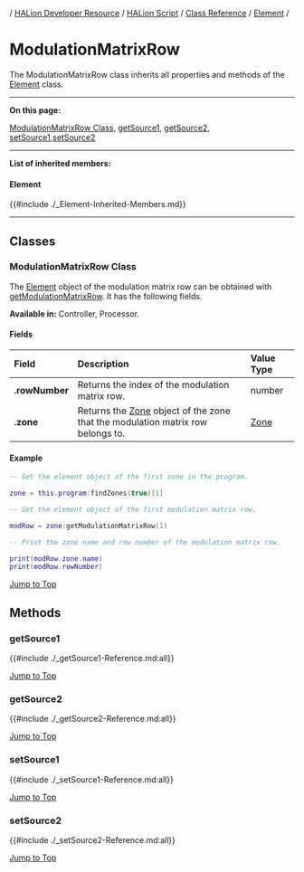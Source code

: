 / [HALion Developer Resource](../../HALion-Developer-Resource.md) / [HALion Script](./HALion-Script.md) / [Class Reference](./Class-Reference.md) / [Element](./Element.md) /

# ModulationMatrixRow

The ModulationMatrixRow class inherits all properties and methods of the [Element](./Element.md) class.

---

**On this page:**

[ModulationMatrixRow Class](#modulationmatrixrow-class), [getSource1](#getsource1), [getSource2](#getsource2), [setSource1](#setsource1),[setSource2](#setsource2)

---

**List of inherited members:**

#### Element

{{#include ./_Element-Inherited-Members.md}}

---

## Classes

### ModulationMatrixRow Class

The [Element](./Element.md) object of the modulation matrix row can be obtained with [getModulationMatrixRow](./getModulationMatrixRow.md). It has the following fields.

**Available in:** Controller, Processor.

#### Fields

|Field|Description|Value Type|
|:-|:-|:-|
|**.rowNumber**|Returns the index of the modulation matrix row.|number|
|**.zone**|Returns the [Zone](./Zone.md) object of the zone that the modulation matrix row belongs to.|[Zone](./Zone.md)|

#### Example

```lua
-- Get the element object of the first zone in the program.

zone = this.program:findZones(true)[1]

-- Get the element object of the first modulation matrix row.

modRow = zone:getModulationMatrixRow(1)

-- Print the zone name and row number of the modulation matrix row.

print(modRow.zone.name)
print(modRow.rowNumber)
```

[Jump to Top ](#modulationmatrixrow)

## Methods

### getSource1

{{#include ./_getSource1-Reference.md:all}}

[Jump to Top ](#modulationmatrixrow)

### getSource2

{{#include ./_getSource2-Reference.md:all}}

[Jump to Top ](#modulationmatrixrow)

### setSource1

{{#include ./_setSource1-Reference.md:all}}

[Jump to Top ](#modulationmatrixrow)

### setSource2

{{#include ./_setSource2-Reference.md:all}}

[Jump to Top ](#modulationmatrixrow)
